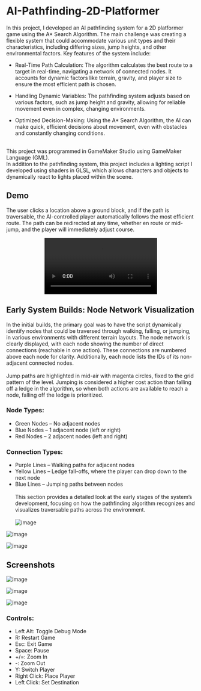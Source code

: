 # AI-Pathfinding-2D-Platformer
In this project, I developed an AI pathfinding system for a 2D platformer game using the A* Search Algorithm. The main challenge was creating a flexible system that could accommodate various unit types and their characteristics, including differing sizes, jump heights, and other environmental factors.
Key features of the system include:
- Real-Time Path Calculation: The algorithm calculates the best route to a target in real-time, navigating a network of connected nodes. It accounts for dynamic factors like terrain, gravity, and player size to ensure the most efficient path is chosen.

- Handling Dynamic Variables: The pathfinding system adjusts based on various factors, such as jump height and gravity, allowing for reliable movement even in complex, changing environments.

- Optimized Decision-Making: Using the A* Search Algorithm, the AI can make quick, efficient decisions about movement, even with obstacles and constantly changing conditions.

<br>This project was programmed in GameMaker Studio using GameMaker Language (GML). 
<br>In addition to the pathfinding system, this project includes a lighting script I developed using shaders in GLSL, which allows characters and objects to dynamically react to lights placed within the scene.
<br>
## Demo
The user clicks a location above a ground block, and if the path is traversable, the AI-controlled player automatically follows the most efficient route. The path can be redirected at any time, whether en route or mid-jump, and the player will immediately adjust course.<br>
<div align="center">
  <video src="https://github.com/user-attachments/assets/6d01ab15-9d09-41ca-adf5-6c54a357af93" />
</div>


## Early System Builds: Node Network Visualization
In the initial builds, the primary goal was to have the script dynamically identify nodes that could be traversed through walking, falling, or jumping, in various environments with different terrain layouts. The node network is clearly displayed, with each node showing the number of direct connections (reachable in one action). These connections are numbered above each node for clarity. Additionally, each node lists the IDs of its non-adjacent connected nodes.
<br><br>
Jump paths are highlighted in mid-air with magenta circles, fixed to the grid pattern of the level. Jumping is considered a higher cost action than falling off a ledge in the algorithm, so when both actions are available to reach a node, falling off the ledge is prioritized.
<br>
### Node Types:
- Green Nodes – No adjacent nodes
- Blue Nodes – 1 adjacent node (left or right)
- Red Nodes – 2 adjacent nodes (left and right)

### Connection Types:
- Purple Lines – Walking paths for adjacent nodes
- Yellow Lines – Ledge fall-offs, where the player can drop down to the next node
- Blue Lines – Jumping paths between nodes
<br><br>
This section provides a detailed look at the early stages of the system’s development, focusing on how the pathfinding algorithm recognizes and visualizes traversable paths across the environment.
<br><br>
![image](https://github.com/anEnemyStand/Platformer-Pathfinding/assets/16449117/315a286d-bc5e-48a3-91f1-a118ef0daba4)

![image](https://github.com/anEnemyStand/Platformer-Pathfinding/assets/16449117/68a194c7-f7fe-49f7-9931-b5befb022354)

![image](https://github.com/anEnemyStand/Platformer-Pathfinding/assets/16449117/f5ff8371-1bf7-473a-beb0-0b63d7b574ec)
<br>
## Screenshots

![image](https://github.com/anEnemyStand/Platformer-Pathfinding/assets/16449117/e9e87e04-3986-4f43-8b2e-4ac00065ab11)

![image](https://github.com/anEnemyStand/Platformer-Pathfinding/assets/16449117/46c9bdbb-3974-4a5e-8893-553733dad147)

![image](https://github.com/anEnemyStand/Platformer-Pathfinding/assets/16449117/9c20ad66-2417-4386-8133-569d9981ab20)

### Controls:
- Left Alt: Toggle Debug Mode
- R: Restart Game
- Esc: Exit Game
- Space: Pause
- +/=: Zoom In
- -: Zoom Out
- Y: Switch Player
- Right Click: Place Player
- Left Click: Set Destination
